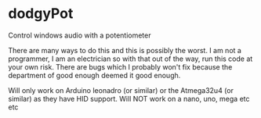 # dodgyPot
Control windows audio with a potentiometer

There are many ways to do this and this is possibly the worst.
I am not a programmer, I am an electrician so with that out of the way, run this code at your own risk.
There are bugs which I probably won't fix because the department of good enough deemed it good enough.

Will only work on Arduino leonadro (or similar) or the Atmega32u4 (or similar) as they have HID support.
Will NOT work on a nano, uno, mega etc etc
